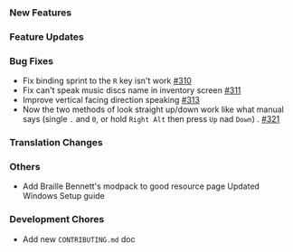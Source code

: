 [//]: # (Manually copy the latest.md to CHANGELOG.md, then copy the default.md to the latest.md at every release time.)

### New Features

### Feature Updates

### Bug Fixes

- Fix binding sprint to the `R` key isn't work [#310](https://github.com/khanshoaib3/minecraft-access/issues/310)
- Fix can't speak music discs name in inventory screen [#311](https://github.com/khanshoaib3/minecraft-access/issues/311)
- Improve vertical facing direction speaking [#313](https://github.com/khanshoaib3/minecraft-access/issues/313)
- Now the two methods of look straight up/down work like what manual says (single `.` and `0`, or hold `Right Alt` then press `Up` nad `Down`) . [#321](https://github.com/khanshoaib3/minecraft-access/issues/321)

### Translation Changes

### Others

- Add Braille Bennett's modpack to good resource page
Updated Windows Setup guide

### Development Chores

- Add new `CONTRIBUTING.md` doc
